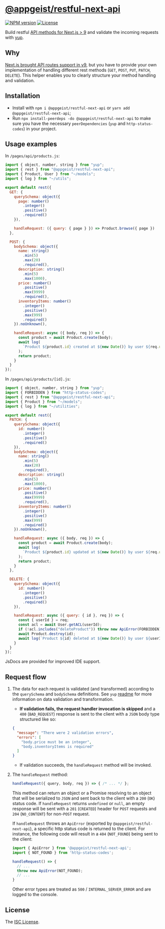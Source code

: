 # [@appgeist/restful-next-api](https://github.com/appgeist/restful-next-api)

[![NPM version][npm-image]][npm-url]
[![License][license-image]][license-url]

Build restful [API methods for Next.js > 9](https://nextjs.org/docs#api-routes) and validate the incoming requests with [yup](https://www.npmjs.com/package/yup).

## Why

[Next.js brought API routes support in v9](https://nextjs.org/docs#api-routes), but you have to provide your own implementation of handling different rest methods (`GET`, `POST`, `PUT`, `PATCH`, `DELETE`). This helper enables you to clearly structure your method handling and validation.

## Installation

- Install with `npm i @appgeist/restful-next-api` or `yarn add @appgeist/restful-next-api`;
- Run `npx install-peerdeps -do @appgeist/restful-next-api` to make sure you have the necessary `peerDependencies` (`yup` and `http-status-codes`) in your project.

## Usage examples

In `/pages/api/products.js`:

```js
import { object, number, string } from "yup";
import { rest } from "@appgeist/restful-next-api";
import { Product, User } from "~/models";
import { log } from "~/utils";

export default rest({
  GET: {
    querySchema: object({
      page: number()
        .integer()
        .positive()
        .required()
    }),

    handleRequest: ({ query: { page } }) => Product.browse({ page })
  },

  POST: {
    bodySchema: object({
      name: string()
        .min(5)
        .max(20)
        .required(),
      description: string()
        .min(5)
        .max(1000),
      price: number()
        .positive()
        .max(9999)
        .required(),
      inventoryItems: number()
        .integer()
        .positive()
        .max(999)
        .required()
    }).noUnknown(),

    handleRequest: async ({ body, req }) => {
      const product = await Product.create(body);
      await log(
        `Product ${product.id} created at ${new Date()} by user ${req.userId}`
      );
      return product;
    }
  }
});
```

In `/pages/api/products/[id].js`:

```js
import { object, number, string } from "yup";
import { FORBIDDEN } from "http-status-codes";
import { rest } from "@appgeist/restful-next-api";
import { Product } from "~/models";
import { log } from "~/utilities";

export default rest({
  PATCH: {
    querySchema: object({
      id: number()
        .integer()
        .positive()
        .required()
    }),
    bodySchema: object({
      name: string()
        .min(5)
        .max(20)
        .required(),
      description: string()
        .min(5)
        .max(1000),
      price: number()
        .positive()
        .max(9999)
        .required(),
      inventoryItems: number()
        .integer()
        .positive()
        .max(999)
        .required()
    }).noUnknown(),

    handleRequest: async ({ body, req }) => {
      const product = await Product.create(body);
      await log(
        `Product ${product.id} updated at ${new Date()} by user ${req.userId}`
      );
      return product;
    }
  },

  DELETE: {
    querySchema: object({
      id: number()
        .integer()
        .positive()
        .required()
    }),

    handleRequest: async ({ query: { id }, req }) => {
      const { userId } = req;
      const acl = await User.getACL(userId);
      if (!acl.includes("deleteProduct")) throw new ApiError(FORBIDDEN);
      await Product.destroy(id);
      await log(`Product ${id} deleted at ${new Date()} by user ${userId}`);
    }
  }
});
```

JsDocs are provided for improved IDE support.

## Request flow

1. The data for each request is validated (and transformed) according to the `querySchema` and `bodySchema` definitions. See `yup` [readme](https://github.com/jquense/yup) for more information on data validation and transformation.

   - **If validation fails, the request handler invocation is skipped** and a `400` (`BAD_REQUEST`) response is sent to the client with a `JSON` body type structured like so:

   ```json
   {
     "message": "There were 2 validation errors",
     "errors": [
       "body.price must be an integer",
       "body.inventoryItems is required"
     ]
   }
   ```

   - If validation succeeds, the `handleRequest` method will be invoked.

2. The `handleRequest` method:

   ```js
   handleRequest({ query, body, req }) => { /* ... */ };
   ```

   This method can return an object or a Promise resolving to an object that will be serialized to `JSON` and sent back to the client with a `200` (`OK`) status code. If `handleRequest` returns `undefined` or `null`, an empty response will be sent with a `201` (`CREATED`) header for `POST` requests and `204` (`NO_CONTENT`) for non-`POST` request.

   If `handleRequest` throws an `ApiError` (exported by `@appgeist/restful-next-api`), a specific http status code is returned to the client. For instance, the following code will result in a `404` (`NOT_FOUND`) being sent to the client:

   ```js
   import { ApiError } from '@appgeist/restful-next-api';
   import { NOT_FOUND } from 'http-status-codes';

   handleRequest() => {
     // ...
     throw new ApiError(NOT_FOUND);
     // ...
   }
   ```

   Other error types are treated as `500` / `INTERNAL_SERVER_ERROR` and are logged to the console.

## License

The [ISC License](LICENSE).

[npm-image]: https://img.shields.io/npm/v/@appgeist/restful-next-api.svg?style=flat-square
[npm-url]: https://www.npmjs.com/package/@appgeist/restful-next-api
[license-image]: https://img.shields.io/npm/l/@appgeist/restful-next-api.svg?style=flat-square
[license-url]: LICENSE
